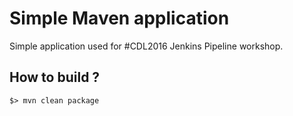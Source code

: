 # Simple Maven application

Simple application used for #CDL2016 Jenkins Pipeline workshop.

## How to build ?

```
$> mvn clean package
```
